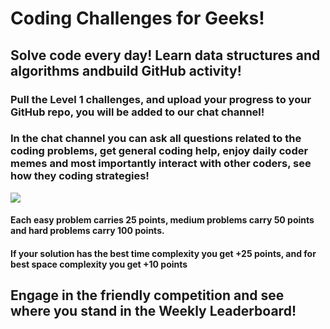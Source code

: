 # Coding Challenges for Geeks!
## Solve code every day! Learn data structures and algorithms andbuild GitHub activity!

### Pull the Level 1 challenges, and upload your progress to your GitHub repo, you will be added to our chat channel!

### In the chat channel you can ask all questions related to the coding problems, get general coding help, enjoy daily coder memes and most importantly interact with other coders, see how they coding strategies!

![](https://miro.medium.com/max/640/0*J89AvGBqmC5CKVHE.png)

#### Each easy problem carries 25 points, medium problems carry 50 points and hard problems carry 100 points.
#### If your solution has the best time complexity you get +25 points, and for best space complexity you get +10 points

## Engage in the friendly competition and see where you stand in the Weekly Leaderboard!
